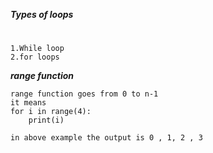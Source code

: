 ***Types of loops***

#
```
1.While loop
2.for loops
```

***range function***
```
range function goes from 0 to n-1
it means 
for i in range(4):
    print(i)

in above example the output is 0 , 1, 2 , 3 
